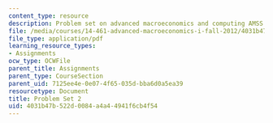 ```yaml
---
content_type: resource
description: Problem set on advanced macroeconomics and computing AMSS.
file: /media/courses/14-461-advanced-macroeconomics-i-fall-2012/4031b47b522d0084a4a44941f6cb4f54_MIT14_461F12_pset2.pdf
file_type: application/pdf
learning_resource_types:
- Assignments
ocw_type: OCWFile
parent_title: Assignments
parent_type: CourseSection
parent_uid: 7125ee4e-0e07-4f65-035d-bba6d0a5ea39
resourcetype: Document
title: Problem Set 2
uid: 4031b47b-522d-0084-a4a4-4941f6cb4f54
---
```

